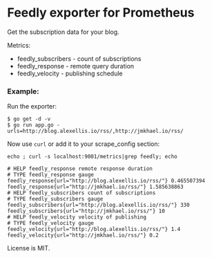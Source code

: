 Feedly exporter for Prometheus
===============================

Get the subscription data for your blog.

Metrics:

* feedly\_subscribers - count of subscriptions
* feedly\_response - remote query duration
* feedly\_velocity - publishing schedule

### Example:

Run the exporter:

```
$ go get -d -v
$ go run app.go -urls=http://blog.alexellis.io/rss/,http://jmkhael.io/rss/
```

Now use `curl` or add it to your scrape_config section:

```
echo ; curl -s localhost:9001/metrics|grep feedly; echo

# HELP feedly_response remote response duration
# TYPE feedly_response gauge
feedly_response{url="http://blog.alexellis.io/rss/"} 0.465507394
feedly_response{url="http://jmkhael.io/rss/"} 1.585638863
# HELP feedly_subscribers count of subscriptions
# TYPE feedly_subscribers gauge
feedly_subscribers{url="http://blog.alexellis.io/rss/"} 330
feedly_subscribers{url="http://jmkhael.io/rss/"} 10
# HELP feedly_velocity velocity of publishing
# TYPE feedly_velocity gauge
feedly_velocity{url="http://blog.alexellis.io/rss/"} 1.4
feedly_velocity{url="http://jmkhael.io/rss/"} 0.2
```

License is MIT.


